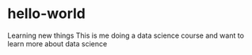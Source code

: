 hello-world
===========

Learning new things
This is me doing a data science course and want to learn more about data science
